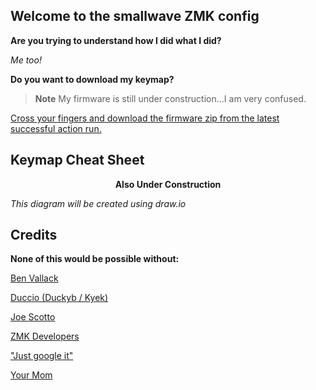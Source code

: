 ## Welcome to the smallwave ZMK config

**Are you trying to understand how I did what I did?**

*Me too!*

**Do you want to download my keymap?**

> **Note**
> My firmware is still under construction...I am very confused.

[Cross your fingers and download the firmware zip from the latest successful action run.](https://github.com/RosenNX6/zmk-config-smallwave/actions)

## Keymap Cheat Sheet

<div align="center">

  **Also Under Construction**

</div>

*This diagram will be created using draw.io*

## Credits ##

**None of this would be possible without:**

[Ben Vallack](https://github.com/benvallack)

[Duccio (Duckyb / Kyek)](https://github.com/duckyb)

[Joe Scotto](https://github.com/joe-scotto)

[ZMK Developers](https://zmk.dev/docs)

["Just google it"](https://www.google.com)

[Your Mom](www.yourmom.com)
